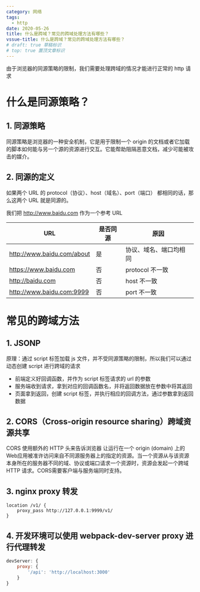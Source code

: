 ```yaml
---
category: 网络
tags:
  - http
date: 2020-05-26
title: 什么是跨域？常见的跨域处理方法有哪些？
vssue-title: 什么是跨域？常见的跨域处理方法有哪些？
# draft: true 草稿标识
# top: true 置顶文章标识
---
```


由于浏览器的同源策略的限制，我们需要处理跨域的情况才能进行正常的 http 请求

<!-- more -->

# 什么是同源策略？

## 1. 同源策略

同源策略是浏览器的一种安全机制，它是用于限制一个 origin 的文档或者它加载的脚本如何能与另一个源的资源进行交互。它能帮助阻隔恶意文档，减少可能被攻击的媒介。

## 2. 同源的定义

如果两个 URL 的 protocol（协议）、host（域名）、port（端口） 都相同的话，那么这两个 URL 就是同源的。  

我们把 http://www.baidu.com 作为一个参考 URL

|  URL   | 是否同源 | 原因 |
|  ----  |  ----  | ---- |
|http://www.baidu.com/about| 是 | 协议、域名、端口均相同 |
|https://www.baidu.com| 否 | protocol 不一致|
|http://baidu.com| 否 | host 不一致|
|http://www.baidu.com:9999| 否 | port 不一致|

# 常见的跨域方法

## 1. JSONP

原理：通过 script 标签加载 js 文件，并不受同源策略的限制，所以我们可以通过动态创建 script 进行跨域的请求  

- 前端定义好回调函数，并作为 script 标签请求的 url 的参数
- 服务端收到请求，拿到对应的回调函数名，并将返回数据放在参数中将其返回
- 页面拿到返回，创建 script 标签，并执行相应的回调方法，通过参数拿到返回数据

## 2. CORS（Cross-origin resource sharing）跨域资源共享

CORS 使用额外的 HTTP 头来告诉浏览器  让运行在一个 origin (domain) 上的Web应用被准许访问来自不同源服务器上的指定的资源。当一个资源从与该资源本身所在的服务器不同的域、协议或端口请求一个资源时，资源会发起一个跨域 HTTP 请求。CORS需要客户端与服务端同时支持。

## 3. nginx proxy 转发

```nginx
location /v1/ {
    proxy_pass http://127.0.0.1:9999/v1/
}
```

## 4. 开发环境可以使用 webpack-dev-server proxy 进行代理转发

```js
devServer: {
    proxy: {
        '/api': 'http://localhost:3000'
    }
}
```